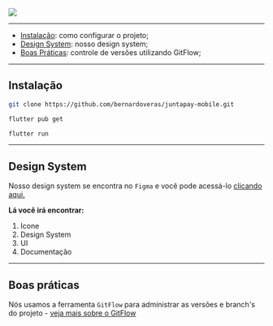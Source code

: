 ![](.assets/cover.png)

---

- [Instalação](#instalacao): como configurar o projeto;
- [Design System](#design-system): nosso design system;
- [Boas Práticas](#boas-praticas): controle de versões utilizando GitFlow;

---

## Instalação

```bash
git clone https://github.com/bernardoveras/juntapay-mobile.git

flutter pub get

flutter run
```

---

## Design System

Nosso design system se encontra no `Figma` e você pode acessá-lo [clicando aqui.]("https://www.figma.com/file/qXEWQvI4CEx1MXUkyu6aDB/Intera---Mobile?node-id=304%3A2836")

**Lá você irá encontrar:**

1. Icone
2. Design System
3. UI
4. Documentação

---

## Boas práticas

Nós usamos a ferramenta `GitFlow` para administrar as versões e branch's do projeto - [veja mais sobre o GitFlow](.github/HOW_TO_USE_GITFLOW.md)